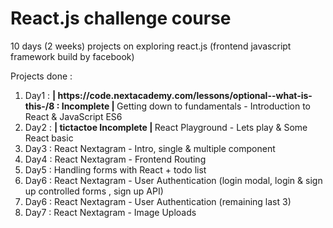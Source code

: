 # React.js challenge course

10 days (2 weeks) projects on exploring react.js (frontend javascript framework build by facebook)

Projects done :

<ol>
    <li>Day1 : <strong>| https://code.nextacademy.com/lessons/optional--what-is-this-/8 : Incomplete | </strong> Getting down to fundamentals - Introduction to React & JavaScript ES6 </li>
    <li>Day2 : <strong>| tictactoe Incomplete | </strong>React Playground - Lets play & Some React basic  </li>
    <li>Day3 : React Nextagram - Intro, single & multiple component </li>
    <li>Day4 : React Nextagram - Frontend Routing</li>
    <li>Day5 : Handling forms with React + todo list</li>
    <li>Day6 : React Nextagram - User Authentication (login modal, login & sign up controlled forms , sign up API)</li>
    <li>Day6 : React Nextagram - User Authentication (remaining last 3)</li>
    <li>Day7 : React Nextagram - Image Uploads</li>

</ol>
